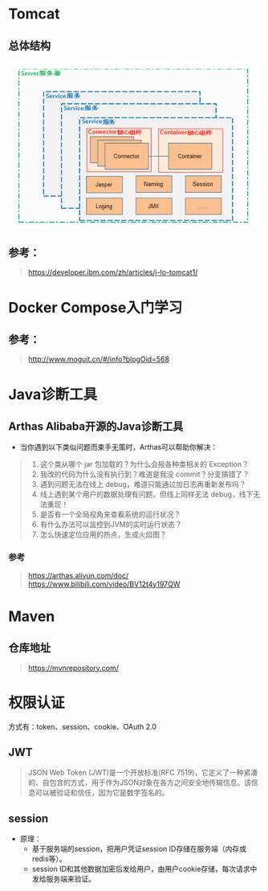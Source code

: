 # Tomcat 

## 总体结构
![img.png](img.png)


## 参考：
> https://developer.ibm.com/zh/articles/j-lo-tomcat1/



# Docker Compose入门学习

## 参考：
> http://www.moguit.cn/#/info?blogOid=568



# Java诊断工具

## Arthas Alibaba开源的Java诊断工具
* 当你遇到以下类似问题而束手无策时，Arthas可以帮助你解决：
> 1. 这个类从哪个 jar 包加载的？为什么会报各种类相关的 Exception？
> 2. 我改的代码为什么没有执行到？难道是我没 commit？分支搞错了？
> 3. 遇到问题无法在线上 debug，难道只能通过加日志再重新发布吗？
> 4. 线上遇到某个用户的数据处理有问题，但线上同样无法 debug，线下无法重现！
> 5. 是否有一个全局视角来查看系统的运行状况？
> 6. 有什么办法可以监控到JVM的实时运行状态？
> 7. 怎么快速定位应用的热点，生成火焰图？

### 参考 
> https://arthas.aliyun.com/doc/
> https://www.bilibili.com/video/BV12t4y197QW



# Maven
## 仓库地址
> https://mvnrepository.com/


# 权限认证

方式有：token、session、cookie、OAuth 2.0

## JWT 
> JSON Web Token (JWT)是一个开放标准(RFC 7519)，它定义了一种紧凑的、自包含的方式，用于作为JSON对象在各方之间安全地传输信息。该信息可以被验证和信任，因为它是数字签名的。


## session
* 原理：
    * 基于服务端的session，把用户凭证session ID存储在服务端（内存或redis等）。
    * session ID和其他数据加密后发给用户，由用户cookie存储，每次请求中发给服务端来验证。
    



















































